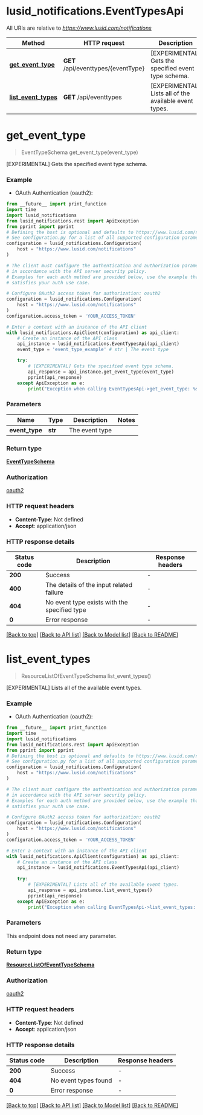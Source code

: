 # lusid_notifications.EventTypesApi

All URIs are relative to *https://www.lusid.com/notifications*

Method | HTTP request | Description
------------- | ------------- | -------------
[**get_event_type**](EventTypesApi.md#get_event_type) | **GET** /api/eventtypes/{eventType} | [EXPERIMENTAL] Gets the specified event type schema.
[**list_event_types**](EventTypesApi.md#list_event_types) | **GET** /api/eventtypes | [EXPERIMENTAL] Lists all of the available event types.


# **get_event_type**
> EventTypeSchema get_event_type(event_type)

[EXPERIMENTAL] Gets the specified event type schema.

### Example

* OAuth Authentication (oauth2):
```python
from __future__ import print_function
import time
import lusid_notifications
from lusid_notifications.rest import ApiException
from pprint import pprint
# Defining the host is optional and defaults to https://www.lusid.com/notifications
# See configuration.py for a list of all supported configuration parameters.
configuration = lusid_notifications.Configuration(
    host = "https://www.lusid.com/notifications"
)

# The client must configure the authentication and authorization parameters
# in accordance with the API server security policy.
# Examples for each auth method are provided below, use the example that
# satisfies your auth use case.

# Configure OAuth2 access token for authorization: oauth2
configuration = lusid_notifications.Configuration(
    host = "https://www.lusid.com/notifications"
)
configuration.access_token = 'YOUR_ACCESS_TOKEN'

# Enter a context with an instance of the API client
with lusid_notifications.ApiClient(configuration) as api_client:
    # Create an instance of the API class
    api_instance = lusid_notifications.EventTypesApi(api_client)
    event_type = 'event_type_example' # str | The event type

    try:
        # [EXPERIMENTAL] Gets the specified event type schema.
        api_response = api_instance.get_event_type(event_type)
        pprint(api_response)
    except ApiException as e:
        print("Exception when calling EventTypesApi->get_event_type: %s\n" % e)
```

### Parameters

Name | Type | Description  | Notes
------------- | ------------- | ------------- | -------------
 **event_type** | **str**| The event type | 

### Return type

[**EventTypeSchema**](EventTypeSchema.md)

### Authorization

[oauth2](../README.md#oauth2)

### HTTP request headers

 - **Content-Type**: Not defined
 - **Accept**: application/json

### HTTP response details
| Status code | Description | Response headers |
|-------------|-------------|------------------|
**200** | Success |  -  |
**400** | The details of the input related failure |  -  |
**404** | No event type exists with the specified type |  -  |
**0** | Error response |  -  |

[[Back to top]](#) [[Back to API list]](../README.md#documentation-for-api-endpoints) [[Back to Model list]](../README.md#documentation-for-models) [[Back to README]](../README.md)

# **list_event_types**
> ResourceListOfEventTypeSchema list_event_types()

[EXPERIMENTAL] Lists all of the available event types.

### Example

* OAuth Authentication (oauth2):
```python
from __future__ import print_function
import time
import lusid_notifications
from lusid_notifications.rest import ApiException
from pprint import pprint
# Defining the host is optional and defaults to https://www.lusid.com/notifications
# See configuration.py for a list of all supported configuration parameters.
configuration = lusid_notifications.Configuration(
    host = "https://www.lusid.com/notifications"
)

# The client must configure the authentication and authorization parameters
# in accordance with the API server security policy.
# Examples for each auth method are provided below, use the example that
# satisfies your auth use case.

# Configure OAuth2 access token for authorization: oauth2
configuration = lusid_notifications.Configuration(
    host = "https://www.lusid.com/notifications"
)
configuration.access_token = 'YOUR_ACCESS_TOKEN'

# Enter a context with an instance of the API client
with lusid_notifications.ApiClient(configuration) as api_client:
    # Create an instance of the API class
    api_instance = lusid_notifications.EventTypesApi(api_client)
    
    try:
        # [EXPERIMENTAL] Lists all of the available event types.
        api_response = api_instance.list_event_types()
        pprint(api_response)
    except ApiException as e:
        print("Exception when calling EventTypesApi->list_event_types: %s\n" % e)
```

### Parameters
This endpoint does not need any parameter.

### Return type

[**ResourceListOfEventTypeSchema**](ResourceListOfEventTypeSchema.md)

### Authorization

[oauth2](../README.md#oauth2)

### HTTP request headers

 - **Content-Type**: Not defined
 - **Accept**: application/json

### HTTP response details
| Status code | Description | Response headers |
|-------------|-------------|------------------|
**200** | Success |  -  |
**404** | No event types found |  -  |
**0** | Error response |  -  |

[[Back to top]](#) [[Back to API list]](../README.md#documentation-for-api-endpoints) [[Back to Model list]](../README.md#documentation-for-models) [[Back to README]](../README.md)

